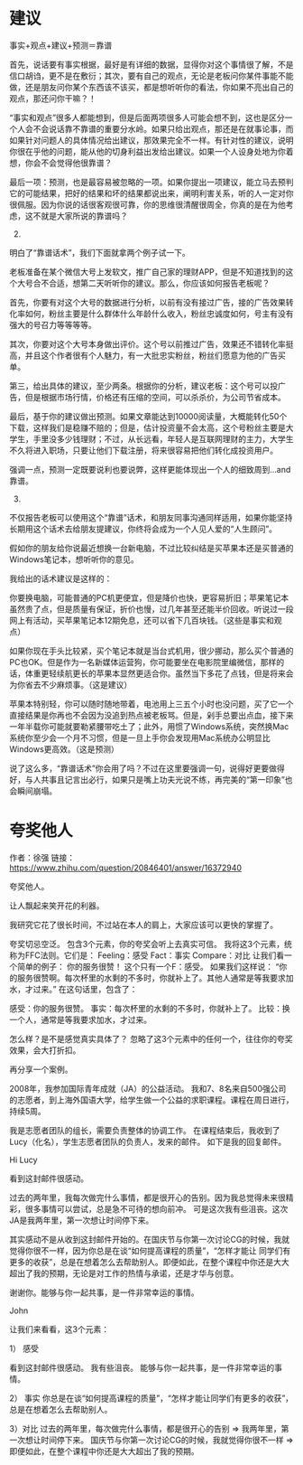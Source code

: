 
# 建议

事实+观点+建议+预测＝靠谱

首先，说话要有事实根据，最好是有详细的数据，显得你对这个事情很了解，不是信口胡诌，更不是在敷衍；其次，要有自己的观点，无论是老板问你某件事能不能做，还是朋友问你某个东西该不该买，都是想听听你的看法，你如果不亮出自己的观点，那还问你干嘛？！

“事实和观点”很多人都能想到，但是后面两项很多人可能会想不到，这也是区分一个人会不会说话靠不靠谱的重要分水岭。如果只给出观点，那还是在就事论事，而如果针对问题人的具体情况给出建议，那效果完全不一样。有针对性的建议，说明你很在乎他的问题，能从他的切身利益出发给出建议。如果一个人设身处地为你着想，你会不会觉得他很靠谱？

最后一项：预测，也是最容易被忽略的一项。如果你提出一项建议，能立马去预判它的可能结果，把好的结果和坏的结果都说出来，阐明利害关系，听的人一定对你很佩服。因为你说的话很客观很可靠，你的思维很清醒很周全，你真的是在为他考虑，这不就是大家所说的靠谱吗？

2.
明白了“靠谱话术”，我们下面就拿两个例子试一下。

老板准备在某个微信大号上发软文，推广自己家的理财APP，但是不知道找到的这个大号合不合适，想第二天听听你的建议。那么，你应该如何报告老板呢？

首先，你要有对这个大号的数据进行分析，以前有没有接过广告，接的广告效果转化率如何，粉丝主要是什么群体什么年龄什么收入，粉丝忠诚度如何，号主有没有强大的号召力等等等等。

其次，你要对这个大号本身做出评价。这个号以前推过广告，效果还不错转化率挺高，并且这个作者很有个人魅力，有一大批忠实粉丝，粉丝们愿意为他的广告买单。

第三，给出具体的建议，至少两条。根据你的分析，建议老板：这个号可以投广告，但是根据市场行情，价格还有压缩的空间，可以杀杀价，为公司节省成本。

最后，基于你的建议做出预测。如果文章能达到10000阅读量，大概能转化50个下载，这样我们是稳赚不赔的；但是，估计投资量不会太高，这个号粉丝主要是大学生，手里没多少钱理财；不过，从长远看，年轻人是互联网理财的主力，大学生不久将进入职场，只要让他们下载注册，将来很容易把他们转化成投资用户。

强调一点，预测一定既要说利也要说弊，这样更能体现出一个人的细致周到…and靠谱。

3.
不仅报告老板可以使用这个“靠谱”话术，和朋友同事沟通同样适用，如果你能坚持长期用这个话术去给朋友提建议，你终将会成为一个人见人爱的“人生顾问”。

假如你的朋友给你说最近想换一台新电脑，不过比较纠结是买苹果本还是买普通的Windows笔记本，想听听你的意见。

我给出的话术建议是这样的：

你要换电脑，可能普通的PC机更便宜，但是降价也快，更容易折旧；苹果笔记本虽然贵了点，但是质量有保证，折价也慢，过几年甚至还能半价回收。听说过一段网上有活动，买苹果笔记本12期免息，还可以省下几百块钱。（这些是事实和观点）

如果你现在手头比较紧，买个笔记本就是当台式机用，很少挪动，那么买个普通的PC也OK。但是作为一名新媒体运营狗，你可能要坐在电影院里编微信，那样的话，体重更轻续航更长的苹果本显然更适合你。虽然当下多花了点钱，但是将来会为你省去不少麻烦事。（这是建议）


苹果本特别轻，你可以随时随地带着，电池用上三五个小时也没问题，买了它一个直接结果是你再也不会因为没追到热点被老板骂。但是，剁手总要出点血，接下来一年半载你可能就要勒紧腰带吃土了；此外，用惯了Windows系统，突然换Mac系统你至少会一个月不习惯，但是一旦上手你会发现用Mac系统办公明显比Windows更高效。（这是预测）

说了这么多，“靠谱话术”你会用了吗？不过在这里要强调一句，说得好更要做得好，与人共事且记言出必行，如果只是嘴上功夫光说不练，再完美的“第一印象”也会瞬间崩塌。

# 夸奖他人

作者：徐强
链接：https://www.zhihu.com/question/20846401/answer/16372940

夸奖他人。

让人飘起来笑开花的利器。

我研究它花了很长时间，不过站在本人的肩上，大家应该可以更快的掌握了。

夸奖切忌空泛。
包含3个元素，你的夸奖会听上去真实可信。
我将这3个元素，统称为FFC法则。它们是：
Feeling：感受
Fact：事实
Compare：对比
让我们看一个简单的例子：
你的服务很赞！
这个只有一个F：感受。
如果我们这样说：
“你的服务很赞啊。每次杯里的水剩的不多时，你就补上了。其他人通常是等我要求加水，才过来。”
在这句话里，包含了：

感受：你的服务很赞。
事实：每次杯里的水剩的不多时，你就补上了。
比较：换一个人，通常是等我要求加水，才过来。

怎么样？是不是感觉真实具体了？
忽略了这3个元素中的任何一个，往往你的夸奖效果，会大打折扣。

再分享一个案例。

2008年，我参加国际青年成就（JA）的公益活动。
我和7、8名来自500强公司的志愿者，到上海外国语大学，给学生做一个公益的求职课程。课程在周日进行，持续5周。

我是志愿者团队的组长，需要负责整体的协调工作。
在课程结束后，我收到了Lucy（化名），学生志愿者团队的负责人，发来的邮件。
如下是我的回复邮件。

Hi Lucy

看到这封邮件很感动。

过去的两年里，我每次做完什么事情，都是很开心的告别。因为我总觉得未来很精彩，很多事情可以尝试，总是急不可待的想向前冲。
可是这次我有些沮丧。这次JA是我两年里，第一次想让时间停下来。

其实感动不是从收到这封邮件开始的。在国庆节与你第一次讨论CG的时候，我就觉得你很不一样，因为你总是在谈“如何提高课程的质量”，“怎样才能让 同学们有更多的收获”，总是在想着怎么去帮助别人。即便如此，在整个课程中你还是大大超出了我的预期，无论是对工作的热情与承诺，还是才华与创意。

谢谢你。能够与你一起共事，是一件非常幸运的事情。


John

让我们来看看，这3个元素：

1） 感受


看到这封邮件很感动。
我有些沮丧。
能够与你一起共事，是一件非常幸运的事情。

2） 事实
你总是在谈“如何提高课程的质量”，“怎样才能让同学们有更多的收获”，总是在想着怎么去帮助别人。

3）对比
过去的两年里，每次做完什么事情，都是很开心的告别 => 我两年里，第一次想让时间停下来。
国庆节与你第一次讨论CG的时候，我就觉得你很不一样 => 即便如此，在整个课程中你还是大大超出了我的预期。
